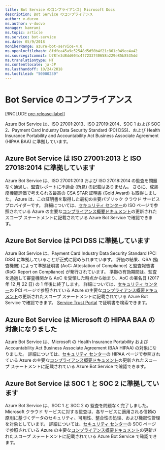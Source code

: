 ```yaml
---
title: Bot Service のコンプライアンス| Microsoft Docs
description: Bot Service のコンプライアンス
author: v-ducvo
ms.author: v-ducvo
manager: kamrani
ms.topic: article
ms.service: bot-service
ms.date: 05/9/2018
monikerRange: azure-bot-service-4.0
ms.openlocfilehash: 8fdfea45a9c52548d5d50b4f21c861c049ee4a42
ms.sourcegitcommit: b78fe3d8dd604c4f7233740658a229e85b8535dd
ms.translationtype: HT
ms.contentlocale: ja-JP
ms.lasthandoff: 10/24/2018
ms.locfileid: "50000239"
---
```

# <a name="bot-service-compliance"></a>Bot Service のコンプライアンス

[!INCLUDE [pre-release-label](../includes/pre-release-label.md)]

Azure Bot Service は、ISO 27001:2013、ISO 27019:2014、SOC 1 および SOC 2、Payment Card Industry Data Security Standard (PCI DSS)、および Health Insurance Portability and Accountability Act Business Associate Agreement (HIPAA BAA) に準拠しています。

## <a name="azure-bot-service-is-compliant-with-iso-270012013-and-iso-270182014"></a>Azure Bot Service は ISO 27001:2013 と ISO 27018:2014 に準拠しています 
Azure Bot Service は、ISO 27001:2013 および ISO 27018:2014 の監査を問題なく通過し、監査レポートに不適合 (所見) の記載はありません。 さらに、成熟度機能評価で考えられる最高の CSA STAR 証明書 (Gold Award) も取得しました。  Azure は、この証明書を取得した最初の主要パブリック クラウド サービス プロバイダーです。 詳細については、[セキュリティ センター](https://www.microsoft.com/en-us/trustcenter/compliance/iso-iec-27001)の ISO ページで参照されている Azure の主要な[コンプライアンス概要ドキュメント](https://gallery.technet.microsoft.com/Overview-of-Azure-c1be3942)の更新されたスコープ ステートメントに記載されている Azure Bot Service で確認できます。  
 
## <a name="azure-bot-service-is-compliant-with-pci-dss"></a>Azure Bot Service は PCI DSS に準拠しています
Azure Bot Service は、Payment Card Industry Data Security Standard (PCI DSS) に準拠していることが正式に認められまています。 評価の結果、QSA (監査機関) によって準拠証明書 (AoC: Attestation of Compliance) と監査報告書 (RoC: Report on Compliance) が発行されています。 準拠の有効期間は、監査を通過して審査機関から AoC を受領した時点から始まり、AoC の署名日 (2017 年 12 月 22 日) の 1 年後に終了します。 詳細については、[セキュリティ センター](https://www.microsoft.com/en-us/trustcenter/compliance/iso-iec-27001)の PCI ページで参照されている Azure の主要な[コンプライアンス概要ドキュメント](https://gallery.technet.microsoft.com/Overview-of-Azure-c1be3942)の更新されたスコープ ステートメントに記載されている Azure Bot Service で確認できます。  [Service Trust Portal](https://servicetrust.microsoft.com/) で証明書を検索できます。
 
## <a name="azure-bot-service-is-now-covered-under-microsofts-hipaa-baa"></a>Azure Bot Service は Microsoft の HIPAA BAA の対象になりました
Azure Bot Service は、Microsoft の Health Insurance Portability および Accountability Act Business Associate Agreement (BAA HIPAA) の対象になりました。 詳細については、[セキュリティ センター](https://www.microsoft.com/en-us/TrustCenter/Compliance/HIPAA)の HIPAA ページで参照されている Azure の主要な[コンプライアンス概要ドキュメント](https://gallery.technet.microsoft.com/Overview-of-Azure-c1be3942)の更新されたスコープ ステートメントに記載されている Azure Bot Service で確認できます。  


## <a name="azure-bot-service-is-compliant-with-soc-1-and-soc-2"></a>Azure Bot Service は SOC 1 と SOC 2 に準拠しています 
Azure Bot Service は、SOC 1 と SOC 2 の 監査を問題なく完了しました。 Microsoft クラウド サービスに対する監査は、各サービスに適用される信頼の原則に基づくデータのセキュリティ、可用性、整合性の処理、および機密性管理を対象としています。 詳細については、[セキュリティ センター](https://www.microsoft.com/en-us/trustcenter/compliance/iso-iec-27001)の SOC ページで参照されている Azure の主要な[コンプライアンス概要ドキュメント](https://gallery.technet.microsoft.com/Overview-of-Azure-c1be3942)の更新されたスコープ ステートメントに記載されている Azure Bot Service で確認できます。  
 
